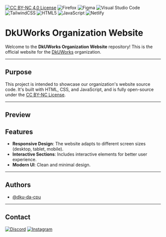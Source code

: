 [![CC BY-NC 4.0 License](https://img.shields.io/badge/License-CC%20BY--NC%204.0-lightgrey.svg)](https://creativecommons.org/licenses/by-nc/4.0/)
![Firefox](https://img.shields.io/badge/Firefox-FF7139?style=for-the-badge&logo=Firefox-Browser&logoColor=white)
![Figma](https://img.shields.io/badge/figma-%23F24E1E.svg?style=for-the-badge&logo=figma&logoColor=white)
![Visual Studio Code](https://img.shields.io/badge/Visual%20Studio%20Code-0078d7.svg?style=for-the-badge&logo=visual-studio-code&logoColor=white)
![TailwindCSS](https://img.shields.io/badge/tailwindcss-%2338B2AC.svg?style=for-the-badge&logo=tailwind-css&logoColor=white)
![HTML5](https://img.shields.io/badge/html5-%23E34F26.svg?style=for-the-badge&logo=html5&logoColor=white)
![JavaScript](https://img.shields.io/badge/javascript-%23323330.svg?style=for-the-badge&logo=javascript&logoColor=%23F7DF1E)
![Netlify](https://img.shields.io/badge/netlify-%23000000.svg?style=for-the-badge&logo=netlify&logoColor=#00C7B7)

# DkUWorks Organization Website
Welcome to the **DkUWorks Organization Website** repository! This is the official website for the [DkUWorks](https://github.com/DkUWorks) organization.

---

## Purpose
This project is intended to showcase our organization's website source code. It's built with HTML, CSS, and JavaScript, and is fully open-source under the [CC BY-NC License](LICENSE).

---

## Preview



## Features
- **Responsive Design**: The website adapts to different screen sizes (desktop, tablet, mobile).
- **Interactive Sections**: Includes interactive elements for better user experience.
- **Modern UI**: Clean and minimal design.

---

## Authors
- [@dku-da-cpu](https://www.github.com/dku-da-cpu)

---

## Contact
[![Discord](https://img.shields.io/badge/Discord-%235865F2.svg?style=for-the-badge&logo=discord&logoColor=white)](https://discord.gg/juaPNzKPyr)
[![Instagram](https://img.shields.io/badge/Instagram-%23E4405F.svg?style=for-the-badge&logo=Instagram&logoColor=white)](https://instagram.com/diku.py)